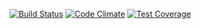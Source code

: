 [![Build Status](https://travis-ci.org/datacite/toccatore.svg?branch=master)](https://travis-ci.org/datacite/toccatore)
[![Code Climate](https://codeclimate.com/github/datacite/toccatore/badges/gpa.svg)](https://codeclimate.com/github/datacite/toccatore)
[![Test Coverage](https://codeclimate.com/github/datacite/toccatore/badges/coverage.svg)](https://codeclimate.com/github/datacite/toccatore/coverage)
